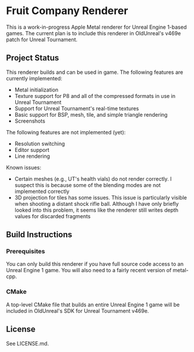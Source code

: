 # Fruit Company Renderer

This is a work-in-progress Apple Metal renderer for Unreal Engine 1-based games. The current plan is to include this renderer in OldUnreal's v469e patch for Unreal Tournament.

## Project Status

This renderer builds and can be used in game. The following features are currently implemented:

* Metal initialization
* Texture support for P8 and all of the compressed formats in use in Unreal Tournament
* Support for Unreal Tournament's real-time textures
* Basic support for BSP, mesh, tile, and simple triangle rendering
* Screenshots

The following features are not implemented (yet):

* Resolution switching
* Editor support
* Line rendering

Known issues:

* Certain meshes (e.g., UT's health vials) do not render correctly. I suspect this is because some of the blending modes are not implemented correctly
* 3D projection for tiles has some issues. This issue is particularly visible when shooting a distant shock rifle ball. Although I have only briefly looked into this problem, it seems like the renderer still writes depth values for discarded fragments 

## Build Instructions

### Prerequisites

You can only build this renderer if you have full source code access to an Unreal Engine 1 game. You will also need to a fairly recent version of metal-cpp.

### CMake

A top-level CMake file that builds an entire Unreal Engine 1 game will be included in OldUnreal's SDK for Unreal Tournament v469e.

## License

See LICENSE.md.